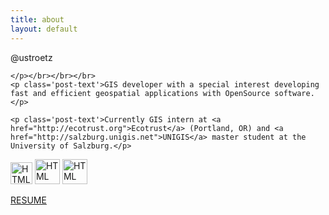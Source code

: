```yaml
---
title: about
layout: default
---
```


<body>
	
<div class="post">
	<p>
	<a class='post-title'>@ustroetz</a>
	
	</p></br></br></br>
	<p class='post-text'>GIS developer with a special interest developing fast and efficient geospatial applications with OpenSource software.</p>
	
	<p class='post-text'>Currently GIS intern at <a href="http://ecotrust.org">Ecotrust</a> (Portland, OR) and <a href="http://salzburg.unigis.net">UNIGIS</a> master student at the University of Salzburg.</p>
	

</div>
<div class="connect">

<a href="http://www.openstreetmap.org/user/ustroetz">
<img class="img-spec" src="http://wiki.openstreetmap.org/w/images/c/c8/Public-images-osm_logo.png" alt="HTML tutorial" width="35px" height="35px"/></a>

<a href="http://gis.stackexchange.com/users/15607/ustroetz">
<img class="img-spec" src="http://cdn.sstatic.net/gis/img/apple-touch-icon.png" alt="HTML tutorial" width="40px" height="40px"/></a>

<a href="https://github.com/ustroetz">
<img class="img-spec" src="https://github.global.ssl.fastly.net/images/modules/logos_page/GitHub-Mark.png" alt="HTML tutorial" width="40px" height="40px"/></a>

<a class="resume" href="/Resume/resume_ustroetz.pdf">RESUME</a>

</div>

